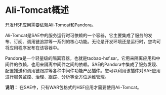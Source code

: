 # Ali-Tomcat概述

开发HSF应用需要依赖Ali-Tomcat和Pandora。

Ali-Tomcat是SAE中的服务运行时可依赖的一个容器，它主要集成了服务的发布、订阅、调用链追踪等一系列的核心功能。无论是开发环境还是运行时，您均可将应用程序发布在该容器中。

Pandora是一个轻量级的隔离容器，也就是taobao-hsf.sar。它用来隔离应用和中间件的依赖，也用来隔离中间件之间的依赖。SAE的Pandora中集成了服务发现、配置推送和调用链跟踪等各种中间件功能产品插件。您可以利用该插件对SAE应用进行服务监控、治理、跟踪、分析等全方位运维管理。

**说明：** 在SAE中，只有WAR包格式的HSF应用才需要使用Ali-Tomcat。

